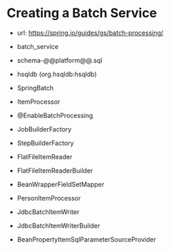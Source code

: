 # Creating a Batch Service

- url: <https://spring.io/guides/gs/batch-processing/>

- batch_service

- schema-@@platform@@.sql

- hsqldb (org.hsqldb:hsqldb)

- SpringBatch

- ItemProcessor

- @EnableBatchProcessing

- JobBuilderFactory

- StepBuilderFactory

- FlatFileItemReader

- FlatFileItemReaderBuilder

- BeanWrapperFieldSetMapper

- PersonItemProcessor

- JdbcBatchItemWriter

- JdbcBatchItemWriterBuilder

- BeanPropertyItemSqlParameterSourceProvider
